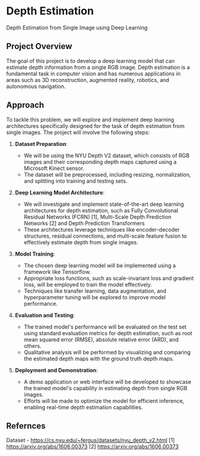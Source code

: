 # Depth Estimation
Depth Estimation from Single Image using Deep Learning


## Project Overview

The goal of this project is to develop a deep learning model that can estimate depth information from a single RGB image. Depth estimation is a fundamental task in computer vision and has numerous applications in areas such as 3D reconstruction, augmented reality, robotics, and autonomous navigation.

## Approach

To tackle this problem, we will explore and implement deep learning architectures specifically designed for the task of depth estimation from single images. The project will involve the following steps:

1. **Dataset Preparation**:
   - We will be using the NYU Depth V2 dataset, which consists of RGB images and their corresponding depth maps captured using a Microsoft Kinect sensor.
   - The dataset will be preprocessed, including resizing, normalization, and splitting into training and testing sets.

2. **Deep Learning Model Architecture**:
   - We will investigate and implement state-of-the-art deep learning architectures for depth estimation, such as Fully Convolutional Residual Networks (FCRN) [1], Multi-Scale Depth Prediction Networks [2] and Depth Prediction Transformers
   - These architectures leverage techniques like encoder-decoder structures, residual connections, and multi-scale feature fusion to effectively estimate depth from single images.

3. **Model Training**:
   - The chosen deep learning model will be implemented using a framework like Tensorflow.
   - Appropriate loss functions, such as scale-invariant loss and gradient loss, will be employed to train the model effectively.
   - Techniques like transfer learning, data augmentation, and hyperparameter tuning will be explored to improve model performance.

4. **Evaluation and Testing**:
   - The trained model's performance will be evaluated on the test set using standard evaluation metrics for depth estimation, such as root mean squared error (RMSE), absolute relative error (ARD), and others.
   - Qualitative analysis will be performed by visualizing and comparing the estimated depth maps with the ground truth depth maps.

5. **Deployment and Demonstration**:
   - A demo application or web interface will be developed to showcase the trained model's capability in estimating depth from single RGB images.
   - Efforts will be made to optimize the model for efficient inference, enabling real-time depth estimation capabilities.

## Refernces

Dataset - https://cs.nyu.edu/~fergus/datasets/nyu_depth_v2.html
[1] https://arxiv.org/abs/1606.00373
[2] https://arxiv.org/abs/1606.00373
